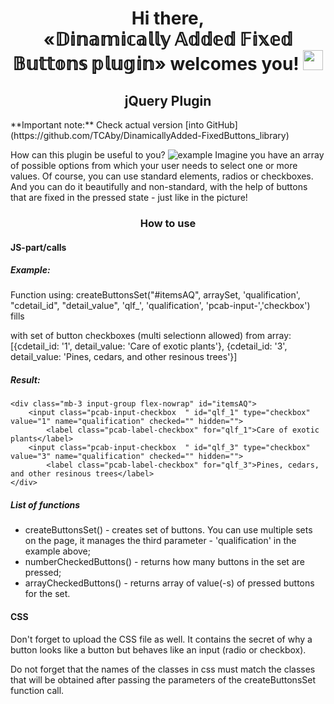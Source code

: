<h1 align="center">Hi there,<br><strong>&laquo;𝔻𝕚𝕟𝕒𝕞𝕚𝕔𝕒𝕝𝕝𝕪 𝔸𝕕𝕕𝕖𝕕 𝔽𝕚𝕩𝕖𝕕 𝔹𝕦𝕥𝕥𝕠𝕟𝕤 𝕡𝕝𝕦𝕘𝕚𝕟&raquo;</strong> welcomes you!  
<img src="https://github.com/blackcater/blackcater/raw/main/images/Hi.gif" height="32"/></h1>
<h2 align="center">jQuery Plugin</h2>
**Important note:** Check actual version [into GitHub](https://github.com/TCAby/DinamicallyAdded-FixedButtons_library)

How can this plugin be useful to you?
<img src="https://tools.tca.by/plugins/DinamicallyAdded-FixedButtons_library/DinamicallyAdded-FixedButtons_library.png" alt="example">
Imagine you have an array of possible options from which your user needs to select one or more values. 
Of course, you can use standard elements, radios or checkboxes. And you can do it beautifully and non-standard, with the help of buttons that are fixed in the pressed state - just like in the picture!

<h3 align="center">How to use</h3>
<h4>JS-part/calls</h4>

##### Example: #####
Function using: 
    createButtonsSet("#itemsAQ", arraySet, 'qualification', "cdetail_id", "detail_value", 'qlf_', 'qualification', 'pcab-input-','checkbox')
fills <div id="itemsSkills"></div> with set of button checkboxes (multi selectionn allowed) 
from array: [{cdetail_id: '1', detail_value: 'Care of exotic plants'}, {cdetail_id: '3', detail_value: 'Pines, cedars, and other resinous trees'}]

##### Result: #####
    <div class="mb-3 input-group flex-nowrap" id="itemsAQ">
        <input class="pcab-input-checkbox  " id="qlf_1" type="checkbox" value="1" name="qualification" checked="" hidden="">
            <label class="pcab-label-checkbox" for="qlf_1">Care of exotic plants</label>
        <input class="pcab-input-checkbox  " id="qlf_3" type="checkbox" value="3" name="qualification" checked="" hidden="">
            <label class="pcab-label-checkbox" for="qlf_3">Pines, cedars, and other resinous trees</label>
    </div>
	
##### List of functions #####
+ createButtonsSet() - creates set of buttons. You can use multiple sets on the page, it manages the third parameter - 'qualification' in the example above;
+ numberCheckedButtons() - returns how many buttons in the set are pressed;
+ arrayCheckedButtons() - returns array of value(-s) of pressed buttons for the set.	

<h4>CSS</h4>

Don't forget to upload the CSS file as well. It contains the secret of why a button looks like a button but behaves like an input (radio or checkbox).

Do not forget that the names of the classes in css must match the classes that will be obtained after passing the parameters of the createButtonsSet function call.